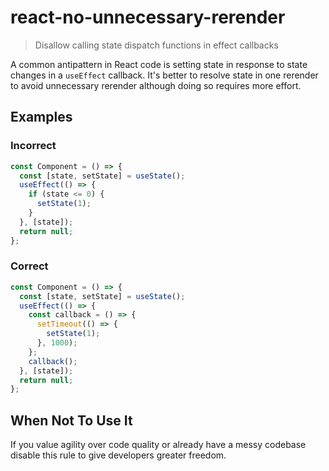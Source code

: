 # react-no-unnecessary-rerender

> Disallow calling state dispatch functions in effect callbacks

A common antipattern in React code is setting state in response to state changes in a `useEffect` callback.
It's better to resolve state in one rerender to avoid unnecessary rerender although doing so requires more effort.

## Examples

### Incorrect

```js
const Component = () => {
  const [state, setState] = useState();
  useEffect(() => {
    if (state <= 0) {
      setState(1);
    }
  }, [state]);
  return null;
};
```

### Correct

```js
const Component = () => {
  const [state, setState] = useState();
  useEffect(() => {
    const callback = () => {
      setTimeout(() => {
        setState(1);
      }, 1000);
    };
    callback();
  }, [state]);
  return null;
};
```

## When Not To Use It

If you value agility over code quality or already have a messy codebase disable this rule to give developers greater freedom.
